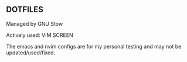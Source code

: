 ## DOTFILES

Managed by GNU Stow

Actively used: VIM SCREEN 

The emacs and nvim configs are for my personal testing and may not be updated/used/fixed.


